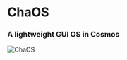 # ChaOS
### A lightweight GUI OS in Cosmos

![ChaOS](https://raw.githubusercontent.com/ekeleze/ChaOS/3358f6b36035fb5a294f32333127ce54037b573c/ChaOS/Resources/ChaOS.png)
